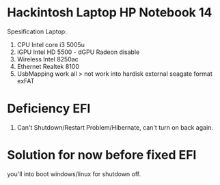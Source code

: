 # Hackintosh Laptop HP Notebook 14

Spesification Laptop:

1. CPU Intel core i3 5005u
2. iGPU Intel HD 5500 - dGPU Radeon disable
3. Wireless Intel 8250ac
4. Ethernet Realtek 8100
5. UsbMapping work all > not work into hardisk external seagate format exFAT


# Deficiency EFI

1. Can't Shutdown/Restart Problem/Hibernate, can't turn on back again.

# Solution for now before fixed EFI

you'll into boot windows/linux for shutdown off.

